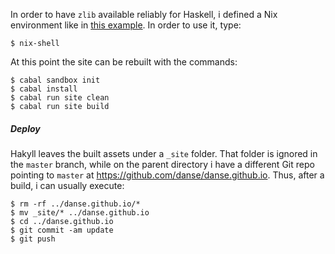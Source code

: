 In order to have `zlib` available reliably for Haskell, i defined a
Nix environment like in [this
example](https://nixos.org/wiki/Development_Environments#SDL_Example). In
order to use it, type:

    $ nix-shell

At this point the site can be rebuilt with the commands:

    $ cabal sandbox init
    $ cabal install
    $ cabal run site clean
    $ cabal run site build

##### Deploy

Hakyll leaves the built assets under a `_site` folder. That folder is
ignored in the `master` branch, while on the parent directory i have a
different Git repo pointing to `master` at
<https://github.com/danse/danse.github.io>. Thus, after a build, i can
usually execute:

    $ rm -rf ../danse.github.io/*
    $ mv _site/* ../danse.github.io
    $ cd ../danse.github.io
    $ git commit -am update
    $ git push
    